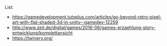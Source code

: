 List:
* https://gamedevelopment.tutsplus.com/articles/go-beyond-retro-pixel-art-with-flat-shaded-3d-in-unity--gamedev-12259
* http://www.zeit.de/digital/games/2016-06/games-erzaehlung-story-entwicklung/komplettansicht
* https://twinery.org/ 
